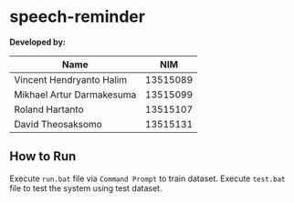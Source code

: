 # speech-reminder

**Developed by:**  

| Name | NIM |
| ---- | --- |
| Vincent Hendryanto Halim | 13515089 |
| Mikhael Artur Darmakesuma | 13515099 |
| Roland Hartanto | 13515107 |
| David Theosaksomo | 13515131 |

## How to Run
Execute `run.bat` file via `Command Prompt` to train dataset.
Execute `test.bat` file to test the system using test dataset.
